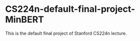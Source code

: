 # CS224n-default-final-project-MinBERT
This is the default final project of Stanford CS224n lecture.
